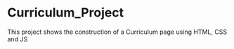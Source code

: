 # Curriculum_Project
This project shows the construction of a Curriculum page using HTML, CSS and JS
